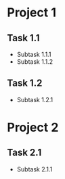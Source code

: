 # Project 1

## Task 1.1

- Subtask 1.1.1
- Subtask 1.1.2

## Task 1.2

- Subtask 1.2.1


# Project 2

## Task 2.1

- Subtask 2.1.1
